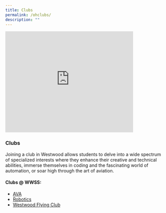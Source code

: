 ```yaml
---
title: Clubs
permalink: /ohclubs/
description: ""
---
```

<iframe allowfullscreen="" allow="accelerometer; autoplay; clipboard-write; encrypted-media; gyroscope; picture-in-picture; web-share" frameborder="0" title="YouTube video player" src="https://www.youtube.com/embed/jSBDDeZEaw0?si=X1E3GHt9S6xLL0S6" height="315" width="400"></iframe>

### Clubs 
Joining a club in Westwood allows students to delve into a wide spectrum of specialized interests where they enhance their creative and technical abilities, immerse themselves in coding and the fascinating world of automation, or soar high through the art of aviation.

#### Clubs @ WWSS:
* [AVA](/cca/clubs/ava/)
* [Robotics](/cca/clubs/robotics/)
* [Westwood Flying Club](/cca/clubs/westwood-flying-club/)
